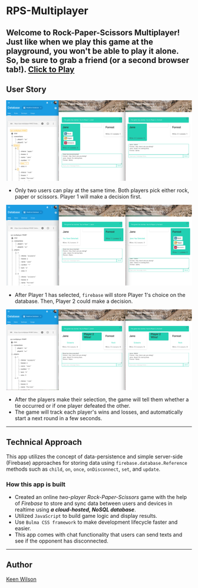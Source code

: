 # RPS-Multiplayer


Welcome to Rock-Paper-Scissors Multiplayer! Just like when we play this game at the playground, you won't be able to play it alone. So, be sure to grab a friend (or a second browser tab!). [Click to Play](https://keenwilson.github.io/RPS-Multiplayer/ "Rock-Paper-Scissors Multiplayer")
---
## User Story
![Show choices to Player 1](./assets/screenshots/screenshot-showplayer1choices.png)
* Only two users can play at the same time. Both players pick either rock, paper or scissors. Player 1 will make a decision first.

![Show choices to Player 2](./assets/screenshots/screenshot-showplayer2choices.png)
*  After Player 1 has selected, `firebase` will store Player 1's choice on the database. Then, Player 2 could make a decision.

![Annouce a winner](./assets/screenshots/screenshot-annoucewinner.png)
* After the players make their selection, the game will tell them whether a tie occurred or if one player defeated the other.
* The game will track each player's wins and losses, and automatically start a next round in a few seconds.

---
##  Technical Approach
This app utilizes the concept of data-persistence and simple server-side (Firebase) approaches for storing data using `firebase.database.Reference` methods such as  `child`, `on`, `once`, `onDisconnect`, `set`, and `update`. 

### How this app is built
* Created an online _two-player Rock-Paper-Scissors_ game with the help of _Firebase_ to store and sync data between users and devices in realtime using **_a cloud-hosted, NoSQL database_**. 
* Utilized  `JavaScript` to build game logic and display results.
* Use  `Bulma CSS framework` to make development lifecycle faster and easier. 
* This app comes with chat functionality that users can send texts and see if the opponent has disconnected.
---

## Author

[Keen Wilson](https://github.com/keenwilson/keenwilson.github.io "Keen Wilson's Portfolio")


